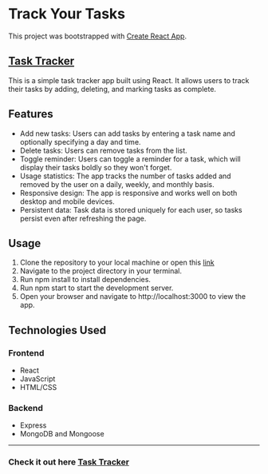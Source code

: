 # Track Your Tasks 


This project was bootstrapped with [Create React App](https://github.com/facebook/create-react-app).

## [Task Tracker](https://sotonye0808.github.io/task-tracker-app)

This is a simple task tracker app built using React. It allows users to track their tasks by adding, deleting, and marking tasks as complete.

## Features
- Add new tasks: Users can add tasks by entering a task name and optionally specifying a day and time.
- Delete tasks: Users can remove tasks from the list.
- Toggle reminder: Users can toggle a reminder for a task, which will display their tasks boldly so they won't forget.
- Usage statistics: The app tracks the number of tasks added and removed by the user on a daily, weekly, and monthly basis.
- Responsive design: The app is responsive and works well on both desktop and mobile devices.
- Persistent data: Task data is stored uniquely for each user, so tasks persist even after refreshing the page.

## Usage
1. Clone the repository to your local machine or open this [link](https://sotonye0808.github.io/task-tracker-app)
1. Navigate to the project directory in your terminal.
1. Run npm install to install dependencies.
1. Run npm start to start the development server.
1. Open your browser and navigate to http://localhost:3000 to view the app.

## Technologies Used

### Frontend
* React
* JavaScript
* HTML/CSS
### Backend
* Express
* MongoDB and Mongoose

---

### Check it out here [Task Tracker](https://sotonye0808.github.io/task-tracker-app)

